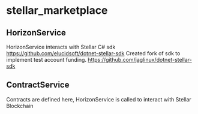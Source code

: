 # stellar_marketplace
## HorizonService
HorizonService interacts with Stellar C# sdk https://github.com/elucidsoft/dotnet-stellar-sdk
Created fork of sdk to implement test account funding.
https://github.com/jaglinux/dotnet-stellar-sdk

## ContractService
Contracts are defined here, HorizonService is called to interact with Stellar Blockchain
